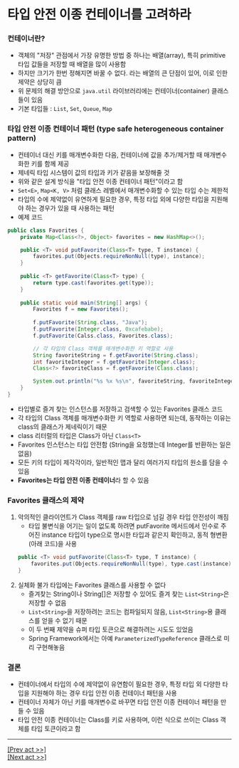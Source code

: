 # 타입 안전 이종 컨테이너를 고려하라
### 컨테이너란?
* 객체의 "저장" 관점에서 가장 유명한 방법 중 하나는 배열(array), 특히 primitive 타입 값들을 저장할 때 배열을 많이 사용함
* 하지만 크기가 한번 정해지면 바꿀 수 없다. 라는 배열의 큰 단점이 있어, 이로 인한 제약은 상당히 큼
* 위 문제의 해결 방안으로 `java.util` 라이브러리에는 컨테이너(container) 클래스들이 있음
* 기본 타입들 : `List`, `Set`, `Queue`, `Map`
### 타입 안전 이종 컨테이너 패턴 (type safe heterogeneous container pattern)
* 컨테이너 대신 키를 매개변수화한 다음, 컨테이너에 값을 추가/제거할 때 매개변수화한 키를 함께 제공
* 제네릭 타입 시스템이 값의 타입과 키가 같음을 보장해줄 것
* 위와 같은 설계 방식을 "타입 안전 이종 컨테이너 패턴"이라고 함
* `Set<E>`, `Map<K, V>` 처럼 클래스 레벨에서 매개변수화할 수 있는 타입 수는 제한적
* 타입의 수에 제약없이 유연하게 필요한 경우, 특정 타입 외에 다양한 타입을 지원해야 하는 경우가 있을 때 사용하는 패턴
* 예제 코드

```java
public class Favorites {
    private Map<Class<?>, Object> favorites = new HashMap<>();

    public <T> void putFavorite(Class<T> type, T instance) {
        favorites.put(Objects.requireNonNull(type), instance);
    }
    
    public <T> getFavorite(Class<T> type) {
        return type.cast(favorites.get(type));
    }
    
    public static void main(String[] args) {
        Favorites f = new Favorites();
        
        f.putFavorite(String.class, "Java");
        f.putFavorite(Integer.class, 0xcafebabe);
        f.putFavorite(Calss.class, Favorites.class);

        // 각 타입의 Class 객체를 매개변수화한 키 역할로 사용
        String favoriteString = f.getFavorite(String.class);
        int favoriteInteger = f.getFavorite(Integer.class);
        Class<?> favoriteClass = f.getFavorite(Class.class);

        System.out.println("%s %x %s\n", favoriteString, favoriteInteger, favoriteClass.getName());
    }
}
```
* 타입별로 즐겨 찾는 인스턴스를 저장하고 검색할 수 있는 Favorites 클래스 코드
* 각 타입의 Class 객체를 매개변수화한 키 역할로 사용하면 되는데, 동작하는 이유는 class의 클래스가 제네릭이기 때문
* class 리터럴의 타입은 Class가 아닌 `Class<T>`
* Favorites 인스턴스는 타입 안전함 (String을 요청했는데 Integer를 반환하는 일은 없음)
* 모든 키의 타입이 제각각이라, 일반적인 맵과 달리 여러가지 타입의 원소를 담을 수 있음
* **Favorites는 타입 안전 이종 컨테이너**라 할 수 있음
### Favorites 클래스의 제약
1. 악의적인 클라이언트가 Class 객체를 raw 타입으로 넘길 경우 타입 안전성이 깨짐
    * 타입 불변식을 어기는 일이 없도록 하려면 putFavorite 메서드에서 인수로 주어진 instance 타입이 type으로 명시한 타입과 같은지 확인하고, 동적 형변환(아래 코드)을 사용
    ```java
    public <T> void putFavorite(Class<T> type, T instance) {
        favorites.put(Objects.requireNonNull(type), type.cast(instance));
    }
    ```
2. 실체화 불가 타입에는 Favorites 클래스를 사용할 수 없다
    * 즐겨찾는 String이나 String[]은 저장할 수 있어도 즐겨 찾는 `List<String>`은 저장할 수 없음
    * `List<String>`을 저장하려는 코드는 컴파일되지 않음, `List<String>`용 클래스를 얻을 수 없기 때문
    * 이 두 번째 제약을 슈퍼 타입 토큰으로 해결하려는 시도도 있었음
    * Spring Framework에서는 아예 `ParameterizedTypeReference` 클래스로 미리 구현해놓음
### 결론
* 컨테이너에서 타입의 수에 제약없이 유연함이 필요한 경우, 특정 타입 외 다양한 타입을 지원해야 하는 경우 타입 안전 이종 컨테이너 패턴을 사용
* 컨테이너 자체가 아닌 키를 매개변수로 바꾸면 타입 안전 이종 컨테이너 패턴을 만들 수 있음
* 타입 안전 이종 컨테이너는 Class를 키로 사용하며, 이런 식으로 쓰이는 Class 객체를 타입 토큰이라고 함
---
[[Prev act >>]](../act7/README.md)  
[[Next act >>]](../../chapter6/act1/README.md)